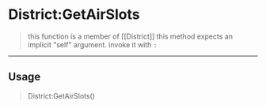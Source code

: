 # District:GetAirSlots
> this function is a member of [[District]]
> this method expects an implicit "self" argument. invoke it with `:`
-----
## Usage
> District:GetAirSlots()
